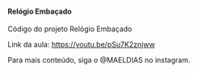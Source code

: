 #### Relógio Embaçado

Código do projeto Relógio Embaçado

Link da aula: https://youtu.be/pSu7K2znjww

Para mais conteúdo, siga o @MAELDIAS no instagram.
